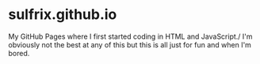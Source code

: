# sulfrix.github.io
My GitHub Pages where I first started coding in HTML and JavaScript./
I'm obviously not the best at any of this but this is all just for fun and when I'm bored.
